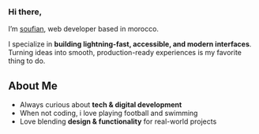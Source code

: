### Hi there, 
<!-- <p align="left"> <img src="https://komarev.com/ghpvc/?username=soufianboukir&label=Profile%20views&color=0e75b6&style=flat" alt="soufianboukir" /> </p> -->

I’m <a href="https://soufianboukir.com">soufian</a>, web developer based in morocco.

I specialize in **building lightning-fast, accessible, and modern interfaces**.  
Turning ideas into smooth, production-ready experiences is my favorite thing to do. 

## About Me
- Always curious about **tech & digital development**  
- When not coding, i love playing football and swimming
- Love blending **design & functionality** for real-world projects  



<!-- ![Top Langs](https://github-readme-stats.vercel.app/api/top-langs/?username=sofyanBoukir&theme=tokyonight&hide_border=true&include_all_commits=true&count_private=true&hide=css,html,Blade) -->









